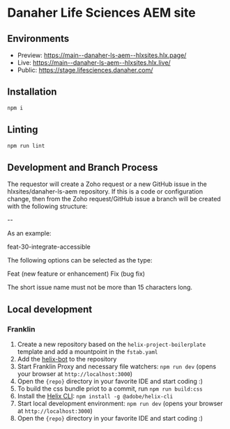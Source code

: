 # Danaher Life Sciences AEM site

## Environments
- Preview: https://main--danaher-ls-aem--hlxsites.hlx.page/
- Live: https://main--danaher-ls-aem--hlxsites.hlx.live/
- Public: https://stage.lifesciences.danaher.com/

## Installation

```sh
npm i
```

## Linting

```sh
npm run lint
```

## Development and Branch Process
The requestor will create a Zoho request or a new GitHub issue in the hlxsites/danaher-ls-aem repository. 
If this is a code or configuration change, then from the Zoho request/GitHub issue a branch will be created with the following structure: 

<type>-<id>- <short issue name> 

As an example:

feat-30-integrate-accessible 

The following options can be selected as the type: 

Feat (new feature or enhancement) 
Fix (bug fix) 

The short issue name must not be more than 15 characters long. 

## Local development

### Franklin

1. Create a new repository based on the `helix-project-boilerplate` template and add a mountpoint in the `fstab.yaml`
1. Add the [helix-bot](https://github.com/apps/helix-bot) to the repository
1. Start Franklin Proxy and necessary file watchers: `npm run dev` (opens your browser at `http://localhost:3000`)
1. Open the `{repo}` directory in your favorite IDE and start coding :)
1. To build the css bundle priot to a commit, run `npm run build:css`
1. Install the [Helix CLI](https://github.com/adobe/helix-cli): `npm install -g @adobe/helix-cli`
1. Start local development environment: `npm run dev` (opens your browser at `http://localhost:3000`)
1. Open the `{repo}` directory in your favorite IDE and start coding :)
